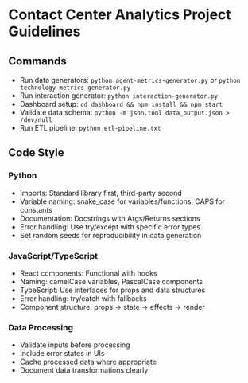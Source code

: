 # Contact Center Analytics Project Guidelines

## Commands
- Run data generators: `python agent-metrics-generator.py` or `python technology-metrics-generator.py`
- Run interaction generator: `python interaction-generator.py`
- Dashboard setup: `cd dashboard && npm install && npm start`
- Validate data schema: `python -m json.tool data_output.json > /dev/null`
- Run ETL pipeline: `python etl-pipeline.txt`

## Code Style

### Python
- Imports: Standard library first, third-party second
- Variable naming: snake_case for variables/functions, CAPS for constants
- Documentation: Docstrings with Args/Returns sections
- Error handling: Use try/except with specific error types
- Set random seeds for reproducibility in data generation

### JavaScript/TypeScript
- React components: Functional with hooks
- Naming: camelCase variables, PascalCase components
- TypeScript: Use interfaces for props and data structures
- Error handling: try/catch with fallbacks
- Component structure: props → state → effects → render

### Data Processing
- Validate inputs before processing
- Include error states in UIs
- Cache processed data where appropriate
- Document data transformations clearly